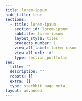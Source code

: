 ```yaml
---
title: lorem-ipsum
hide_title: true
sections:
  - title: lorem-ipsum
    section_id: lorem-ipsum
    subtitle: lorem-ipsum
    layout_style: tiles
    projects_number: 1
    view_all_label: lorem-ipsum
    view_all_url: '#'
    type: section_portfolio
seo:
  title: ''
  description: ''
  robots: []
  extra: []
  type: stackbit_page_meta
layout: advanced
---
```


